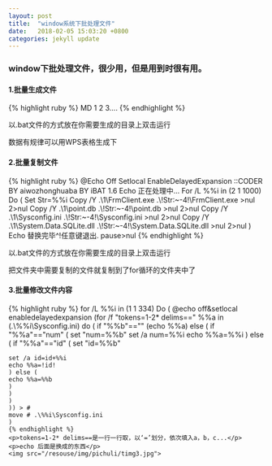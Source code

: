 ```yaml
---
layout: post
title:  "window系统下批处理文件"
date:   2018-02-05 15:03:20 +0800
categories: jekyll update
---
```

<div>
	<h3>window下批处理文件，很少用，但是用到时很有用。</h3>
	<h4>1.批量生成文件</h4>
	{% highlight ruby %}
	  MD 1 2 3....
	{% endhighlight %}
	<p>以.bat文件的方式放在你需要生成的目录上双击运行</p>
	<p>数据有规律可以用WPS表格生成下</p>
	<h4>2.批量复制文件</h4>
	{% highlight ruby %}
	  @Echo Off
	Setlocal EnableDelayedExpansion
	::CODER BY aiwozhonghuaba BY iBAT 1.6
	Echo 正在处理中...
	For /L %%i in (2 1 1000) Do (
    Set Str=%%i
 	Copy /Y .\1\FrmClient.exe .\!Str:~-4!\FrmClient.exe >nul 2>nul   
 	Copy /Y .\1\point.db .\!Str:~-4!\point.db >nul 2>nul   
 	Copy /Y .\1\Sysconfig.ini .\!Str:~-4!\Sysconfig.ini >nul 2>nul   
	Copy /Y .\1\System.Data.SQLite.dll  .\!Str:~-4!\System.Data.SQLite.dll  >nul 2>nul
	)
	Echo 替换完毕^!任意键退出.
	pause>nul
	{% endhighlight %}
	<p>以.bat文件的方式放在你需要生成的目录上双击运行</p>
	<p>把文件夹中需要复制的文件就复制到了for循环的文件夹中了</p>
	<h4>3.批量修改文件内容</h4>
	{% highlight ruby %}
	for /L %%i in (1 1 334) Do (
	@echo off&setlocal enabledelayedexpansion
	(for /f "tokens=1-2* delims==" %%a in (.\%%i\Sysconfig.ini) do (
	if "%%b"=="" (echo %%a) else (
	if "%%a"=="num" (
	set "num=%%b"
	set /a num=%%i
	echo %%a=%%i
	) else (
	if "%%a"=="id" (
	set "id=%%b"

	set /a id=id+%%i
	echo %%a=!id!
	) else (
	echo %%a=%%b
	)
	)
	)
	)) > #
	move # .\%%i\Sysconfig.ini
	)
	{% endhighlight %}
	<p>tokens=1-2* delims==是一行一行取，以‘=’划分，依次填入a，b，c...</p>
	<p>echo 后面是换成的东西</p>
	<img src="/resouse/img/pichuli/timg3.jpg">
</div>
